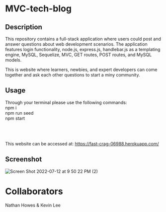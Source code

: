 # MVC-tech-blog

## Description

This repository contains a full-stack application where users could post and answer questions about web development scenarios. The application features login functionality, node.js, express.js, handlebar.js as a templating engine, MySQL, Sequelize, MVC, GET routes, POST routes, and MySQL models.

This is website where learners, newbies, and expert developers can come together and ask each other questions to start a miny community. 

## Usage

Through your terminal please use the following commands:
<br>
npm i
<br>
npm run seed
<br>
npm start
<br>
<br>
<br>
<br>

This website can be accessed at:
https://fast-crag-06988.herokuapp.com/

## Screenshot

![Screen Shot 2022-07-12 at 9 50 22 PM (2)](https://user-images.githubusercontent.com/105219789/178633924-771b32e5-4597-4983-967c-e767c8dee9fa.png)

# Collaborators

Nathan Howes & Kevin Lee 
